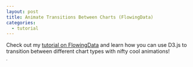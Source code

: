 ```yaml
---
layout: post
title: Animate Transitions Between Charts (FlowingData)
categories:
  - tutorial
---
```


Check out my [tutorial on FlowingData](http://flowingdata.com/2013/01/17/how-to-animate-transitions-between-multiple-charts/) and learn how you can use D3.js to transition between different chart types with nifty cool animations!

<div class="center">
<a href="http://flowingdata.com/2013/01/17/how-to-animate-transitions-between-multiple-charts/"><img class="center" src="http://vallandingham.me/images/vis/flowingdata_animated_chart.png" alt="" style="border:1px dotted #cccccc;"/></a>

</div>
